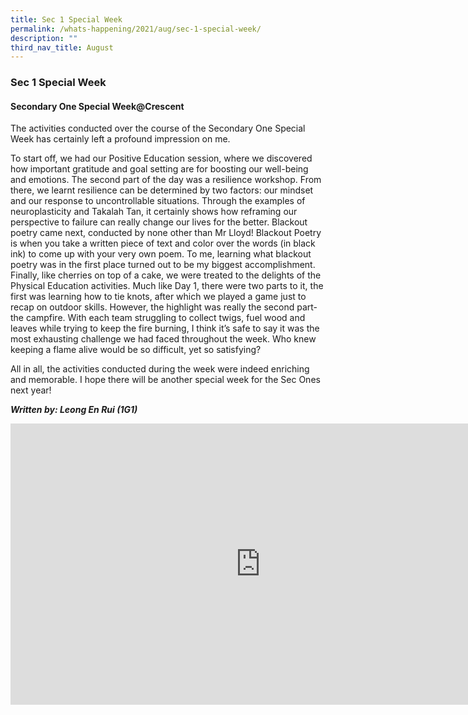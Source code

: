 ```yaml
---
title: Sec 1 Special Week
permalink: /whats-happening/2021/aug/sec-1-special-week/
description: ""
third_nav_title: August
---
```

### **Sec 1 Special Week**
#### **Secondary One Special Week@Crescent**
The activities conducted over the course of the Secondary One Special Week has certainly left a profound impression on me.

To start off, we had our Positive Education session, where we discovered how important gratitude and goal setting are for boosting our well-being and emotions. The second part of the day was a resilience workshop. From there, we learnt resilience can be determined by two factors: our mindset and our response to uncontrollable situations. Through the examples of neuroplasticity and Takalah Tan, it certainly shows how reframing our perspective to failure can really change our lives for the better. Blackout poetry came next, conducted by none other than Mr Lloyd! Blackout Poetry is when you take a written piece of text and color over the words (in black ink) to come up with your very own poem. To me, learning what blackout poetry was in the first place turned out to be my biggest accomplishment. Finally, like cherries on top of a cake, we were treated to the delights of the Physical Education activities. Much like Day 1, there were two parts to it, the first was learning how to tie knots, after which we played a game just to recap on outdoor skills. However, the highlight was really the second part- the campfire. With each team struggling to collect twigs, fuel wood and leaves while trying to keep the fire burning, I think it’s safe to say it was the most exhausting challenge we had faced throughout the week. Who knew keeping a flame alive would be so difficult, yet so satisfying?

All in all, the activities conducted during the week were indeed enriching and memorable. I hope there will be another special week for the Sec Ones next year!

**_Written by: Leong En Rui (1G1)_**

<iframe allowfullscreen="true" height="450" width="800" frameborder="0" src="https://docs.google.com/presentation/d/e/2PACX-1vRmzJH2lw7H98MU2qTX-sQT9YI4iUizxCF8k8PQ4TrrJl055sUQ-LFkvB4IR9ACcEX-REPyCUPFlbKg/embed?start=false&amp;loop=false&amp;delayms=3000"></iframe>